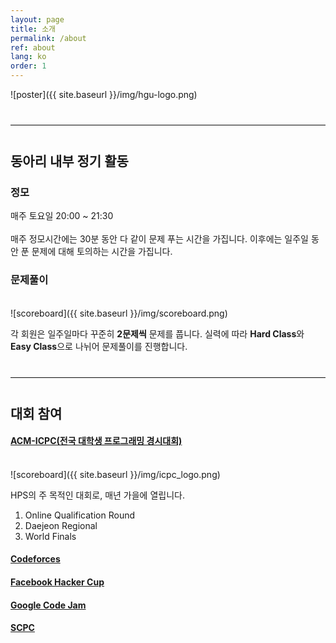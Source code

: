 ```yaml
---
layout: page
title: 소개
permalink: /about
ref: about
lang: ko
order: 1
---
```


![poster]({{ site.baseurl }}/img/hgu-logo.png)

<hr style="margin-top: 40px; margin-bottom: 40px; border: solid; border-width: 0; border-bottom: 1px solid #e8e8e8;"/>

## 동아리 내부 정기 활동
### 정모
매주 토요일 20:00 ~ 21:30
<br> <br>
매주 정모시간에는 30분 동안 다 같이 문제 푸는 시간을 가집니다.
이후에는 일주일 동안 푼 문제에 대해 토의하는 시간을 가집니다.

### 문제풀이
<br>
![scoreboard]({{ site.baseurl }}/img/scoreboard.png)

각 회원은 일주일마다 꾸준히 **2문제씩** 문제를 풉니다.
실력에 따라 **Hard Class**와 **Easy Class**으로 나뉘어 문제풀이를 진행합니다.

<hr style="margin-top: 40px; margin-bottom: 40px; border: solid; border-width: 0; border-bottom: 1px solid #e8e8e8;"/>

## 대회 참여
#### [ACM-ICPC(전국 대학생 프로그래밍 경시대회)](http://icpckorea.org/)
<br>
![scoreboard]({{ site.baseurl }}/img/icpc_logo.png)

HPS의 주 목적인 대회로, 매년 가을에 열립니다.

1. Online Qualification Round
2. Daejeon Regional
3. World Finals

#### [Codeforces](http://codeforces.com/)
#### [Facebook Hacker Cup](https://www.facebook.com/hackercup/)
#### [Google Code Jam](https://code.google.com/codejam/)
#### [SCPC](https://www.codeground.org/)
